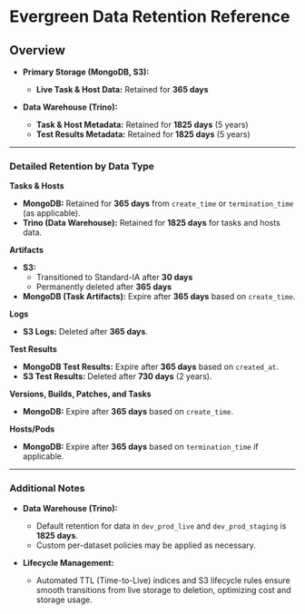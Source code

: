 
# Evergreen Data Retention Reference

## Overview
- **Primary Storage (MongoDB, S3):**
  - **Live Task & Host Data:** Retained for **365 days**

- **Data Warehouse (Trino):**
  - **Task & Host Metadata:** Retained for **1825 days** (5 years)
  - **Test Results Metadata:** Retained for **1825 days** (5 years)

---

### Detailed Retention by Data Type

**Tasks & Hosts**
- **MongoDB:** Retained for **365 days** from `create_time` or `termination_time` (as applicable).
- **Trino (Data Warehouse):** Retained for **1825 days** for tasks and hosts data.

**Artifacts**
- **S3:**
  - Transitioned to Standard-IA after **30 days**
  - Permanently deleted after **365 days**
- **MongoDB (Task Artifacts):** Expire after **365 days** based on `create_time`.

**Logs**
- **S3 Logs:** Deleted after **365 days**.

**Test Results**
- **MongoDB Test Results:** Expire after **365 days** based on `created_at`.
- **S3 Test Results:** Deleted after **730 days** (2 years).

**Versions, Builds, Patches, and Tasks**
- **MongoDB:** Expire after **365 days** based on `create_time`.

**Hosts/Pods**
- **MongoDB:** Expire after **365 days** based on `termination_time` if applicable.

---

### Additional Notes

- **Data Warehouse (Trino):**
  - Default retention for data in `dev_prod_live` and `dev_prod_staging` is **1825 days**.
  - Custom per-dataset policies may be applied as necessary.

- **Lifecycle Management:**
  - Automated TTL (Time-to-Live) indices and S3 lifecycle rules ensure smooth transitions from live storage to deletion, optimizing cost and storage usage.

